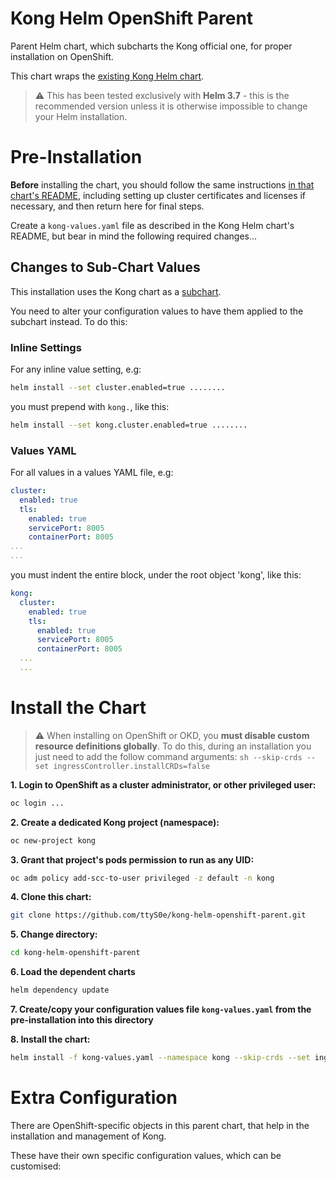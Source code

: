 # Kong Helm OpenShift Parent

Parent Helm chart, which subcharts the Kong official one, for proper installation on OpenShift.

This chart wraps the [existing Kong Helm chart](https://github.com/Kong/charts/tree/main/charts/kong).

> :warning: This has been tested exclusively with **Helm 3.7** - this is the recommended version unless it is otherwise impossible to change your Helm installation.

# Pre-Installation

**Before** installing the chart, you should follow the same instructions [in that chart's README](https://github.com/Kong/charts/blob/main/charts/kong/README.md), including setting up cluster certificates and licenses if necessary, and then return here for final steps.

Create a `kong-values.yaml` file as described in the Kong Helm chart's README, but bear in mind the following required changes...

## Changes to Sub-Chart Values

This installation uses the Kong chart as a [subchart](https://helm.sh/docs/chart_template_guide/subcharts_and_globals/).

You need to alter your configuration values to have them applied to the subchart instead. To do this:

### Inline Settings

For any inline value setting, e.g:

```sh
helm install --set cluster.enabled=true ........
```

you must prepend with `kong.`, like this:

```sh
helm install --set kong.cluster.enabled=true ........
```

### Values YAML

For all values in a values YAML file, e.g:

```yaml
cluster:
  enabled: true
  tls:
    enabled: true
    servicePort: 8005
    containerPort: 8005
...
...
```

you must indent the entire block, under the root object 'kong', like this:

```yaml
kong:
  cluster:
    enabled: true
    tls:
      enabled: true
      servicePort: 8005
      containerPort: 8005
  ...
  ...
```

# Install the Chart

> :warning: When installing on OpenShift or OKD, you **must disable custom resource definitions globally**. To do this, during an installation you just need to add the follow command arguments: `sh --skip-crds --set ingressController.installCRDs=false`

**1. Login to OpenShift as a cluster administrator, or other privileged user:**
```sh
oc login ...
```

**2. Create a dedicated Kong project (namespace):**
```sh
oc new-project kong
```

**3. Grant that project's pods permission to run as any UID:**

```sh
oc adm policy add-scc-to-user privileged -z default -n kong
```

**4. Clone this chart:**
```sh
git clone https://github.com/ttyS0e/kong-helm-openshift-parent.git
```

**5. Change directory:**
```sh
cd kong-helm-openshift-parent
```

**6. Load the dependent charts**
```sh
helm dependency update
```

**7. Create/copy your configuration values file `kong-values.yaml` from the pre-installation into this directory**

**8. Install the chart:**
```sh
helm install -f kong-values.yaml --namespace kong --skip-crds --set ingressController.installCRDs=false --generate-name .
```

# Extra Configuration

There are OpenShift-specific objects in this parent chart, that help in the installation and management of Kong.

These have their own specific configuration values, which can be customised:


